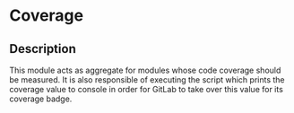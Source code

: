 # Coverage

## Description
This module acts as aggregate for modules whose code coverage should be measured. It is also responsible of executing
the script which prints the coverage value to console in order for GitLab to take over this value for its coverage
badge.